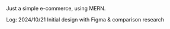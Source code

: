 Just a simple e-commerce, using MERN.

Log:
2024/10/21 Initial design with Figma & comparison research
